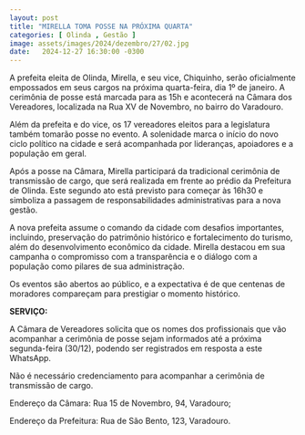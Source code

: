 ```yaml
---
layout: post
title: "MIRELLA TOMA POSSE NA PRÓXIMA QUARTA"
categories: [ Olinda , Gestão ]
image: assets/images/2024/dezembro/27/02.jpg
date:   2024-12-27 16:30:00 -0300
---
```

A prefeita eleita de Olinda, Mirella, e seu vice, Chiquinho, serão oficialmente empossados em seus cargos na próxima quarta-feira, dia 1º de janeiro. A cerimônia de posse está marcada para as 15h e acontecerá na Câmara dos Vereadores, localizada na Rua XV de Novembro, no bairro do Varadouro.

Além da prefeita e do vice, os 17 vereadores eleitos para a legislatura também tomarão posse no evento. A solenidade marca o início do novo ciclo político na cidade e será acompanhada por lideranças, apoiadores e a população em geral.

Após a posse na Câmara, Mirella participará da tradicional cerimônia de transmissão de cargo, que será realizada em frente ao prédio da Prefeitura de Olinda. Este segundo ato está previsto para começar às 16h30 e simboliza a passagem de responsabilidades administrativas para a nova gestão.

A nova prefeita assume o comando da cidade com desafios importantes, incluindo, preservação do patrimônio histórico e fortalecimento do turismo, além do desenvolvimento econômico da cidade. Mirella destacou em sua campanha o compromisso com a transparência e o diálogo com a população como pilares de sua administração.

Os eventos são abertos ao público, e a expectativa é de que centenas de moradores compareçam para prestigiar o momento histórico.

**SERVIÇO:**

A Câmara de Vereadores solicita que os nomes dos profissionais que vão acompanhar a cerimônia de posse sejam informados até a próxima segunda-feira (30/12), podendo ser registrados em resposta a este WhatsApp. 

Não é necessário credenciamento para acompanhar a cerimônia de transmissão de cargo.

Endereço da Câmara: Rua 15 de Novembro, 94, Varadouro;

Endereço da Prefeitura: Rua de São Bento, 123, Varadouro.